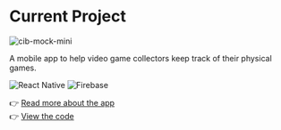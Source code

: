 # Current Project

![cib-mock-mini](https://user-images.githubusercontent.com/7448403/147874117-0427c12a-dc49-4508-8c17-90a2c97de424.jpg)
 

A mobile app to help video game collectors keep track of their physical games.
  
![React Native](https://img.shields.io/badge/react_native-%2320232a.svg?style=for-the-badge&logo=react&logoColor=%2361DAFB) ![Firebase](https://img.shields.io/badge/firebase-%23039BE5.svg?style=for-the-badge&logo=firebase)

:point_right: [Read more about the app](https://lauramerris.github.io/cib/)  
:point_right: [View the code](https://github.com/LauraMerris/cib)
